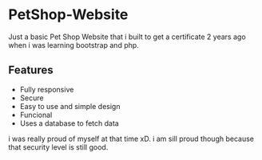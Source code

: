 # PetShop-Website
Just a basic Pet Shop Website that i built to get a certificate 2 years ago when i was learning bootstrap and php.

## Features
* Fully responsive
* Secure
* Easy to use and simple design
* Funcional
* Uses a database to fetch data

i was really proud of myself at that time xD. i am sill proud though because that security level is still good.
